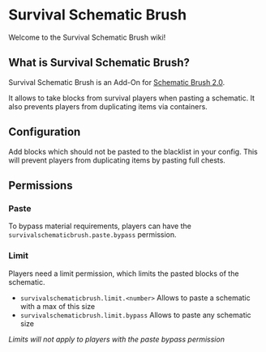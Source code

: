 # Survival Schematic Brush

Welcome to the Survival Schematic Brush wiki!

## What is Survival Schematic Brush?
Survival Schematic Brush is an Add-On for [Schematic Brush 2.0](../core).

It allows to take blocks from survival players when pasting a schematic. It also prevents players from duplicating items via containers.

## Configuration

Add blocks which should not be pasted to the blacklist in your config. This will prevent players from duplicating items by pasting full chests.

## Permissions

### Paste
To bypass material requirements, players can have the `survivalschematicbrush.paste.bypass` permission.

### Limit
Players need a limit permission, which limits the pasted blocks of the schematic.

- `survivalschematicbrush.limit.<number>` Allows to paste a schematic with a max of this size
- `survivalschematicbrush.limit.bypass` Allows to paste any schematic size

_Limits will not apply to players with the paste bypass permission_
